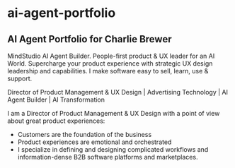 # ai-agent-portfolio
## AI Agent Portfolio for Charlie Brewer
MindStudio AI Agent Builder. People-first product & UX leader for an AI World. Supercharge your product experience with strategic UX design leadership and capabilities. I make software easy to sell, learn, use & support.

Director of Product Management & UX Design | Advertising Technology | AI Agent Builder | AI Transformation   

I am a Director of Product Management & UX Design with a point of view about great product experiences: 
- Customers are the foundation of the business
- Product experiences are emotional and orchestrated
- I specialize in defining and designing complicated workflows and information-dense B2B software platforms and marketplaces. 
